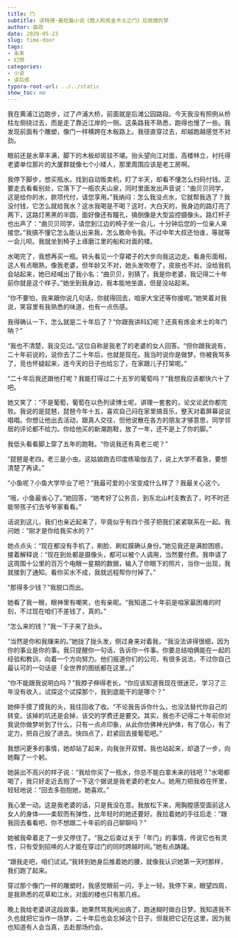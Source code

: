 ```yaml
---
title: 门
subtitle: 读特德·姜短篇小说《商人和炼金术士之门》后我做的梦 
author: 曲政
date: 2020-05-23
slug: time-door
tags:
- 未来
- 幻想
categories:
- 小说
- 读后感
typora-root-url: ../../static
show_toc: no
---
```


我在黄浦江边跑步，过了卢浦大桥，前面就是后滩公园路段。今天我没有照例从桥柱左侧绕过去，而是走了靠近江岸的一侧。这条路我不熟悉，跑得也慢了一些。我发现前面有个雕塑，像门一样横跨在木板路上。我径直穿过去，却越跑越感觉不对劲。

眼前还是水草丰满，脚下的木板却斑驳不堪。抬头望向江对面，高楼林立，衬托得老婆单位那片的大厦群就像七个小矮人，那里周围应该是老工房啊。

我停下脚步，想买瓶水。找到自动贩卖机，盯了半天，却看不懂怎么扫码付钱。正要走去看看别处，它落下了一瓶农夫山泉，同时里面发出声音说：“曲贝贝同学，这是给你的水，款项代付，请您享用。”我纳闷：怎么我没点水，它就帮我选了？我没付钱，它怎么就给我水？这水我喝是不喝？这时，大白天的，我身边的路灯亮了两下，这路灯黑黑的半圆，面好像还有瞳孔，搞倒像是大型监控摄像头。路灯杆子也出声了：“曲贝贝同学，请您到江边的椅子坐一会儿，十分钟后您的一位亲人来接您。”我搞不懂它怎么能认出来我，怎么敢命令我。不过中年大叔还怕谁，等就等一会儿呗。我就坐到椅子上琢磨江里的船和对面的楼。

水喝完了，我想再买一瓶。转头看见一个穿裙子的大步向我这边走。看身形面相，这人有点眼熟，像我老婆，但年龄又不对，她头发吹卷了，皮肤也不对。没给我机会站起来，她已经喊出了我小名：“曲贝贝，别猜了，我是你老婆，我记得二十年前你就是这个样子。”她坐到我身边，我本能地坐直，但是没站起来。

“你不要怕，我来跟你说几句话，你就得回去，咱家大宝还等你接呢。”她笑着对我说，笑容里有我熟悉的味道，也有一点伤感。

我得确认一下，怎么就是二十年后了？“你跟我讲科幻呢？还真有炼金术士的年门呐？”

“我也不清楚，我没见过。”这位自称是我老了的老婆的女人回答。“但你跟我说有，二十年前说的，说你去了二十年后，也就是现在。我当时说你是做梦。你被我骂多了，竞也怀疑起来，连今天的日子也给忘了，在家跟儿子打架呢。”

“二十年后我还跟他打呢？我能打得过二十五岁的葡萄吗？”我想我应该都快六十了吧。

她又笑了：“不是葡萄，葡萄在以色列读博士呢，讲理一套套的，论文论武你都完败。我说的是琵琶，琵琶今年十五，喜欢自己闷在家里搞音乐，整天对着屏幕说说唱唱。你想让他出去活动，跟真人交往，但他说散在各方的朋友才够意思，同学邻居的评论都不给力。你给他买的新潮跑鞋，放了一年，还不是上了你的脚。”

我低头看看脚上穿了五年的跑鞋。“你说我还有真老三呢？”

“琵琶是老四，老三是小虫。这姑娘跑去印度练瑜伽去了，说上大学不着急，要想清楚了再读。”

“小鱼呢？小鱼大学毕业了吧？”我最可爱的小宝变成什么样了？我最关心这个。

“哦，小鱼最省心了。”她回答，“她考好了公务员，到东北山村支教去了，时不时还能带孩子们去爷爷家看看。”

话说到这儿，我们也亲近起来了，毕竟似乎有四个孩子把我们紧紧联系在一起。我问她：“刚才是你给我买水的？”

她点点头：“现在都没有手机了，刷脸、刷虹膜确认身份。”她见我还是满脸困惑，接着解释说：“现在到处都是摄像头，都可以被个人调用，当然要付费。我申请了这周围十公里的百万个电眼一星期的数据，输入了你眼下的照片，当你一出现，我就接到了通知。看你买水不成，我就远程帮你付掉了。”

“那得多少钱？”我脱口而出。

她看了我一眼，眼神里有嘲笑，也有亲昵。“我知道二十年前是咱家最困难的时刻，不过现在咱们不差钱了，真的。”

“怎么来的钱？”我一下子来了劲头。

“当然是你和我赚来的。”她拢了拢头发，侧过身来对着我，“我没法讲得很细，因为你的事业是你的事。我只提醒你一句话，告诉你一件事。你要总结咱俩能在一起的经验和教训，向着一个方向努力。他们报道你们的公司，有很多说法，不过你自己最认可的一句话是「全世界的图纸都在这里。」”

“你不能跟我说明白吗？”我脖子伸得老长，“你应该知道我现在很迷茫，学习了三年没有收入，试探这个试探那个，我到底能干的是哪个？”

她伸手摸了摸我的头，我往回收了收。“不论我告诉你什么，也没法替代你自己的转变。该掉的坑还是会掉，该交的学费还是要交。其实，我也不记得二十年前你对我说你做梦听到了什么，只有一点点印象，从此你仿佛神光护体，有了信心，有了定力，把自己投了进去。快四点了，赶紧回去接葡萄吧。”

我想问更多的事情，她却站了起来，向我张开双臂。我也站起来，却退了一步，向她鞠了一个躬。

她装出不高兴的样子说：“我给你买了一瓶水，你总不能白拿未来的钱吧？”水喝都喝了，我只好走近去抱了一下这个据说是我老婆的老女人。她用力把我收在怀里，轻轻地说：“回去多抱抱她，她喜欢。”

我心里一动。这是我老婆的话，只是我没在意。我放松下来，用胸膛感受面前这人女人的身体——柔软而有弹性，比年轻时的她还要好。我拉着她的手往后走：“跟我回去看看吧，你不想跟二十年前的自己聊聊吗？”

她被我牵着走了一步又停住了。“我之后查过关于「年门」的事情，传说它也有灵性，只有受到招唤的人才能在穿过门的同时跨越时间。”她有点踌躇。

“跟我走吧，咱们试试。”我转到她身后推着她的腰，就像我认识她第一天时那样，我们跑了起来。

穿过那个像门一样的雕塑时，我感觉眼前一闪，手上一轻。我停下来，眼望四周，是我熟悉的花草和江水，对面的楼也只有那几栋。

晚上我给老婆讲这段故事，她果然骂我闲出病了，跑迷糊时做白日梦。我知道我不久也就把它当作一场梦，二十年后也会忘掉这个日子。但我把它记在这里，因为我也知道有人会当真，去赴那场约会。